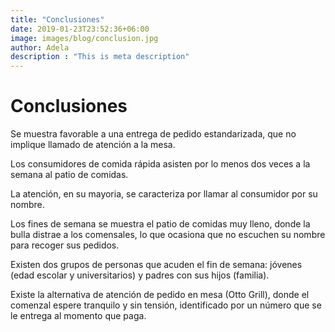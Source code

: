 ```yaml
---
title: "Conclusiones"
date: 2019-01-23T23:52:36+06:00
image: images/blog/conclusion.jpg
author: Adela
description : "This is meta description"
---
```


# Conclusiones

Se muestra favorable a una entrega de pedido estandarizada, que no implique llamado de atención a la mesa. 

Los consumidores de comida rápida asisten por lo menos dos veces a la semana al patio de comidas.

La atención, en su mayoria, se caracteriza por llamar al consumidor por su nombre.

Los fines de semana se muestra el patio de comidas muy lleno, donde la bulla distrae a los comensales, lo que ocasiona que no escuchen su nombre para recoger sus pedidos.

Existen dos grupos de personas que acuden el fin de semana: jóvenes (edad escolar y universitarios) y padres con sus hijos (familia).

Existe la alternativa de atención de pedido en mesa (Otto Grill), donde el comenzal espere tranquilo y sin tensión, identificado por un número que se le entrega al momento que paga.

